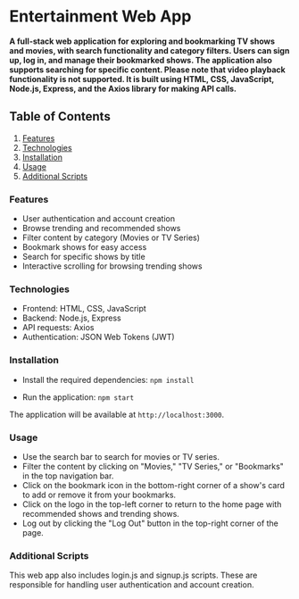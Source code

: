 # Entertainment Web App

**A full-stack web application for exploring and bookmarking TV shows and movies, with search functionality and category filters. Users can sign up, log in, and manage their bookmarked shows. The application also supports searching for specific content. Please note that video playback functionality is not supported. It is built using HTML, CSS, JavaScript, Node.js, Express, and the Axios library for making API calls.**

## Table of Contents

1. [Features](#features)
1. [Technologies](#technologies)
1. [Installation](#installation)
1. [Usage](#usage)
1. [Additional Scripts](#additional-scripts)

### Features
- User authentication and account creation
- Browse trending and recommended shows
- Filter content by category (Movies or TV Series)
- Bookmark shows for easy access
- Search for specific shows by title
- Interactive scrolling for browsing trending shows

### Technologies
- Frontend: HTML, CSS, JavaScript
- Backend: Node.js, Express
- API requests: Axios
- Authentication: JSON Web Tokens (JWT)

### Installation
- Install the required dependencies:
```npm install```

- Run the application:
```npm start```

The application will be available at ```http://localhost:3000```.

### Usage
- Use the search bar to search for movies or TV series.
- Filter the content by clicking on "Movies," "TV Series," or "Bookmarks" in the top navigation bar.
- Click on the bookmark icon in the bottom-right corner of a show's card to add or remove it from your bookmarks.
- Click on the logo in the top-left corner to return to the home page with recommended shows and trending shows.
- Log out by clicking the "Log Out" button in the top-right corner of the page.

### Additional Scripts
This web app also includes login.js and signup.js scripts. These are responsible for handling user authentication and account creation.